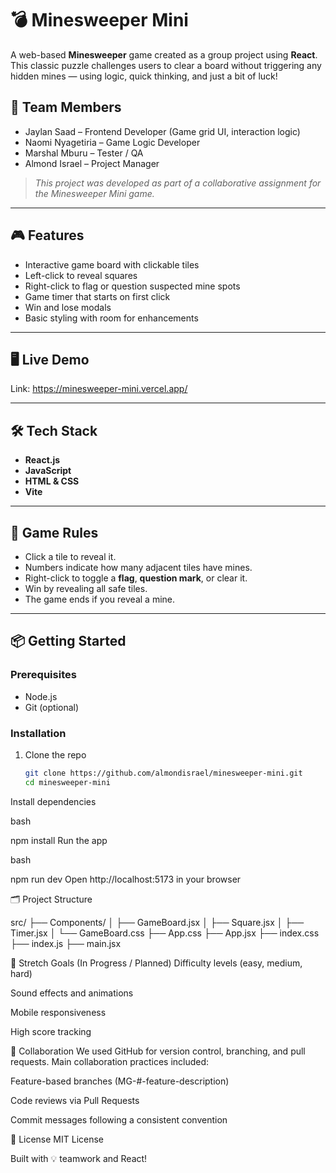 # 💣 Minesweeper Mini

A web-based **Minesweeper** game created as a group project using **React**. This classic puzzle challenges users to clear a board without triggering any hidden mines — using logic, quick thinking, and just a bit of luck!

## 👥 Team Members

- Jaylan Saad – Frontend Developer (Game grid UI, interaction logic)
- Naomi Nyagetiria – Game Logic Developer
- Marshal Mburu – Tester / QA
- Almond Israel – Project Manager

> *This project was developed as part of a collaborative assignment for the Minesweeper Mini game.*

---

## 🎮 Features

- Interactive game board with clickable tiles
- Left-click to reveal squares
- Right-click to flag or question suspected mine spots
- Game timer that starts on first click
- Win and lose modals
- Basic styling with room for enhancements

---

## 🖥️ Live Demo

Link: https://minesweeper-mini.vercel.app/

---

## 🛠️ Tech Stack

- **React.js**
- **JavaScript**
- **HTML & CSS**
- **Vite**
---

## 🧩 Game Rules

- Click a tile to reveal it.
- Numbers indicate how many adjacent tiles have mines.
- Right-click to toggle a **flag**, **question mark**, or clear it.
- Win by revealing all safe tiles.
- The game ends if you reveal a mine.

---

## 📦 Getting Started

### Prerequisites

- Node.js
- Git (optional)

### Installation

1. Clone the repo
   ```bash
   git clone https://github.com/almondisrael/minesweeper-mini.git
   cd minesweeper-mini
Install dependencies

bash

npm install
Run the app

bash

npm run dev
Open http://localhost:5173 in your browser

🗂️ Project Structure

src/
├── Components/
│   ├── GameBoard.jsx
│   ├── Square.jsx
│   ├── Timer.jsx
│   └── GameBoard.css
├── App.css
├── App.jsx
├── index.css
├── index.js
├── main.jsx

🎯 Stretch Goals (In Progress / Planned)
Difficulty levels (easy, medium, hard)

Sound effects and animations

Mobile responsiveness

High score tracking

🤝 Collaboration
We used GitHub for version control, branching, and pull requests. Main collaboration practices included:

Feature-based branches (MG-#-feature-description)

Code reviews via Pull Requests

Commit messages following a consistent convention

📄 License
MIT License

Built with 💡 teamwork and React!